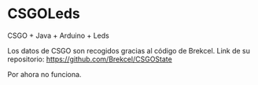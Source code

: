 # CSGOLeds
CSGO + Java + Arduino + Leds

Los datos de CSGO son recogidos gracias al código de Brekcel. Link de su repositorio:
https://github.com/Brekcel/CSGOState

Por ahora no funciona.
